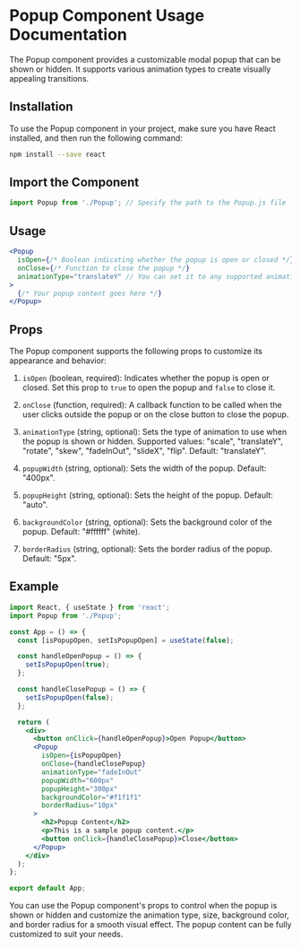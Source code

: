 # Popup Component Usage Documentation

The Popup component provides a customizable modal popup that can be shown or hidden. It supports various animation types to create visually appealing transitions.

## Installation

To use the Popup component in your project, make sure you have React installed, and then run the following command:

```bash
npm install --save react
```

## Import the Component

```jsx
import Popup from './Popup'; // Specify the path to the Popup.js file
```

## Usage

```jsx
<Popup
  isOpen={/* Boolean indicating whether the popup is open or closed */}
  onClose={/* Function to close the popup */}
  animationType="translateY" // You can set it to any supported animation type: "scale", "translateY", "rotate", "skew", "fadeInOut", "slideX", "flip"
>
  {/* Your popup content goes here */}
</Popup>
```

## Props

The Popup component supports the following props to customize its appearance and behavior:

1. `isOpen` (boolean, required): Indicates whether the popup is open or closed. Set this prop to `true` to open the popup and `false` to close it.

2. `onClose` (function, required): A callback function to be called when the user clicks outside the popup or on the close button to close the popup.

3. `animationType` (string, optional): Sets the type of animation to use when the popup is shown or hidden. Supported values: "scale", "translateY", "rotate", "skew", "fadeInOut", "slideX", "flip". Default: "translateY".

4. `popupWidth` (string, optional): Sets the width of the popup. Default: "400px".

5. `popupHeight` (string, optional): Sets the height of the popup. Default: "auto".

6. `backgroundColor` (string, optional): Sets the background color of the popup. Default: "#ffffff" (white).

7. `borderRadius` (string, optional): Sets the border radius of the popup. Default: "5px".

## Example

```jsx
import React, { useState } from 'react';
import Popup from './Popup';

const App = () => {
  const [isPopupOpen, setIsPopupOpen] = useState(false);

  const handleOpenPopup = () => {
    setIsPopupOpen(true);
  };

  const handleClosePopup = () => {
    setIsPopupOpen(false);
  };

  return (
    <div>
      <button onClick={handleOpenPopup}>Open Popup</button>
      <Popup
        isOpen={isPopupOpen}
        onClose={handleClosePopup}
        animationType="fadeInOut"
        popupWidth="600px"
        popupHeight="300px"
        backgroundColor="#f1f1f1"
        borderRadius="10px"
      >
        <h2>Popup Content</h2>
        <p>This is a sample popup content.</p>
        <button onClick={handleClosePopup}>Close</button>
      </Popup>
    </div>
  );
};

export default App;
```

You can use the Popup component's props to control when the popup is shown or hidden and customize the animation type, size, background color, and border radius for a smooth visual effect. The popup content can be fully customized to suit your needs.